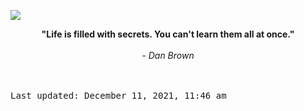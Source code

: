 <img src="https://komarev.com/ghpvc/?username=devblin&color=010409"></img>
<div align="center"><b><span>"Life is filled with secrets. You can't learn them all at once."</span></b><br><br><i> - Dan Brown</i></div>


<br><br><kbd>Last updated: December 11, 2021, 11:46 am</kbd>
